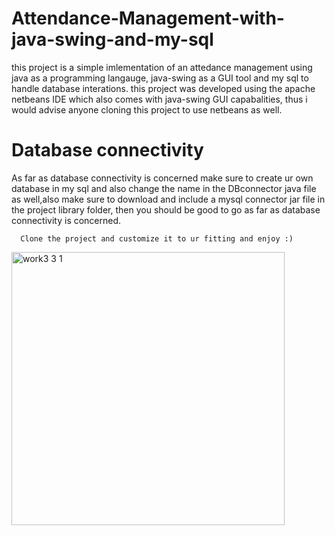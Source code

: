 # Attendance-Management-with-java-swing-and-my-sql
  this project is a simple imlementation of an attedance management using java as a programming langauge, java-swing as a GUI tool and my sql to handle database interations.
  this project was developed using the apache netbeans IDE which also comes with java-swing GUI capabalities, thus i would advise anyone cloning this project to use netbeans as well.
  # Database connectivity
  As far as database connectivity is concerned make sure to create ur own database in my sql and also change the name in the DBconnector java file as well,also make sure to download and include a mysql connector jar file in the project library folder, then you should be good to go as far as database connectivity is concerned.

      Clone the project and customize it to ur fitting and enjoy :)

<img width="437" alt="work3 3 1" src="https://github.com/kidusw/Attendance-Management-with-java-swing-and-my-sql/assets/99359601/89ef072f-7245-49ca-b6ab-5a93c6925913">
